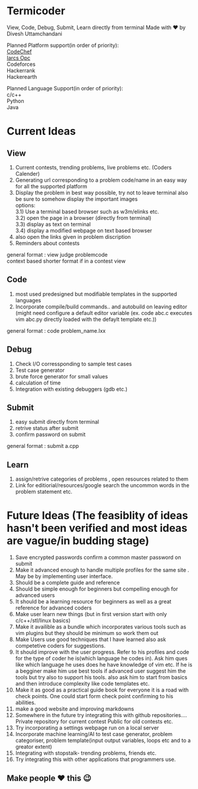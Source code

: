 # Termicoder  
View, Code, Debug, Submit, Learn directly from terminal
Made with :heart: by Divesh Uttamchandani
  
Planned Platform support(in order of priority):   
[CodeChef](www.codechef.com)  
[Iarcs Opc](http://opc.iarcs.org.in/index.php/problems/)  
Codeforces  
Hackerrank  
Hackerearth  


Planned Language Support(in order of priority):  
c/c++  
Python  
Java  
  
# Current Ideas 
## View  
1) Current contests, trending problems, live problems etc. (Coders Calender)
2) Generating url corresponding to a problem code/name in an easy way for all the supported platform
3) Display the problem in best way possible, try not to leave terminal also be sure to somehow display the important images  
    options:  
    3.1) Use a terminal based browser such as w3m/elinks etc.   
    3.2) open the page in a browser (directly from terminal)   
    3.3) display as text on terminal  
    3.4) display a modified webpage on text based browser 
4) also open the links given in problem discription
5) Reminders about contests
  
general format : view judge problemcode  
context based shorter format if in a contest view  
  

## Code
1) most used predesigned but modifiable templates in the supported languages
2) Incorporate compile/build commands.. and autobuild on leaving editor (might need configure a default editor variable (ex. code abc.c executes vim abc.py directly loaded with the defaylt template etc.))  

general format : code problem_name.lxx  

## Debug
1) Check I/O corressponding to sample test cases
2) Test case generator
3) brute force generator for small values
4) calculation of time
5) Integration with existing debuggers (gdb etc.)

## Submit
1) easy submit directly from terminal
2) retrive status after submit
3) confirm password on submit  

general format : submit a.cpp

## Learn
1) assign/retrive categories of problems , open resources related to them
2) Link for editiorial/resources/google search the uncommon words in the problem statement etc.

# Future Ideas (The feasiblity of ideas hasn't been verified and most ideas are vague/in budding stage)
1) Save encrypted passwords confirm a common master password on submit  
2) Make it advanced enough to handle multiple profiles for the same site . May be by implementing user interface.  
3) Should be a complete guide and reference  
4) Should be simple enough for beginners but compelling enough for advanced users  
5) It should be a learning resource for beginners as well as a great reference for advanced coders  
6) Make user learn new things (but in first version start with only c/c++/stl/linux basics)  
7) Make it availible as a bundle which incorporates various tools such as vim plugins but they should be minimum so work them out   
8) Make Users use good techniques that I have learned also ask competetive coders for suggestions.  
9) It should improve with the user progress. Refer to his profiles and code for the type of coder he is(which language he codes in). Ask him ques like which language he uses does he have knowledge of vim etc. If he is a begginer make him use best tools if advanced user suggest him the tools but try also to support his tools. also ask him to start from basics and then introduce complexity like code templates etc. 
10) Make it as good as a practical guide book for everyone it is a road with check points. One could start form check point confirming to his abilities.
11) make a good website and improving markdowns
12) Somewhere in the future try integrating this with github repositories.... Private repository for current contest Public for old contests etc.
13) Try incorporating a settings webpage run on a local server
14) Incorporate machine learning/AI to test case generator, problem categoriser, problem template(input output variables, loops etc and to a greator extent)
15) Integrating with stopstalk- trending problems, friends etc.
16) Try integrating this with other applications that programmers use.
  
## Make people :heart: this :wink:
